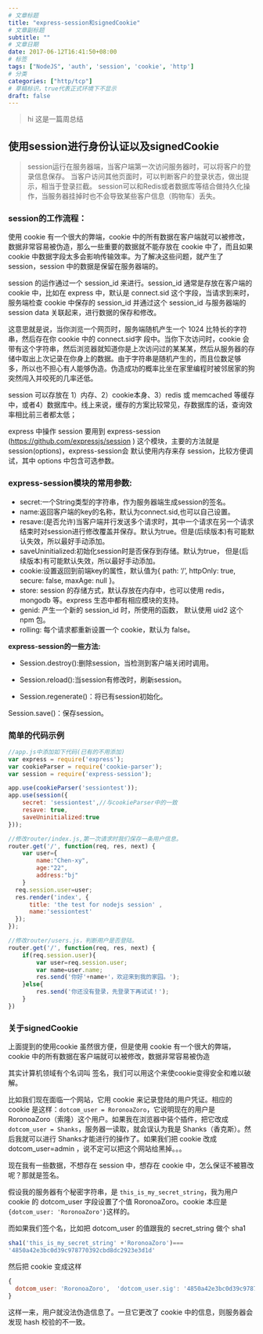 ```yaml
---
# 文章标题
title: "express-session和signedCookie"
# 文章副标题
subtitle: ""
# 文章日期
date: 2017-06-12T16:41:50+08:00
# 标签
tags: ["NodeJS", 'auth', 'session', 'cookie', 'http']
# 分类
categories: ["http/tcp"]
# 草稿标识，true代表正式环境下不显示
draft: false
---
```


> hi 这是一篇周总结

## 使用session进行身份认证以及signedCookie

> session运行在服务器端，当客户端第一次访问服务器时，可以将客户的登录信息保存。 
当客户访问其他页面时，可以判断客户的登录状态，做出提示，相当于登录拦截。 
session可以和Redis或者数据库等结合做持久化操作，当服务器挂掉时也不会导致某些客户信息（购物车）丢失。 

### session的工作流程： 
使用 cookie 有一个很大的弊端，cookie 中的所有数据在客户端就可以被修改，数据非常容易被伪造，那么一些重要的数据就不能存放在 cookie 中了，而且如果 cookie 中数据字段太多会影响传输效率。为了解决这些问题，就产生了 session，session 中的数据是保留在服务器端的。

session 的运作通过一个 session_id 来进行。session_id 通常是存放在客户端的 cookie 中，比如在 express 中，默认是 connect.sid 这个字段，当请求到来时，服务端检查 cookie 中保存的 session_id 并通过这个 session_id 与服务器端的 session data 关联起来，进行数据的保存和修改。

这意思就是说，当你浏览一个网页时，服务端随机产生一个 1024 比特长的字符串，然后存在你 cookie 中的 connect.sid字 段中。当你下次访问时，cookie 会带有这个字符串，然后浏览器就知道你是上次访问过的某某某，然后从服务器的存储中取出上次记录在你身上的数据。由于字符串是随机产生的，而且位数足够 多，所以也不担心有人能够伪造。伪造成功的概率比坐在家里编程时被邻居家的狗突然闯入并咬死的几率还低。

session 可以存放在 1）内存、2）cookie本身、3）redis 或 memcached 等缓存中，或者4）数据库中。线上来说，缓存的方案比较常见，存数据库的话，查询效率相比前三者都太低；

express 中操作 session 要用到 express-session (https://github.com/expressjs/session ) 这个模块，主要的方法就是session(options)，express-session会 默认使用内存来存 session，比较方便调试，其中 options 中包含可选参数。

### express-session模块的常用参数: 
- secret:一个String类型的字符串，作为服务器端生成session的签名。 
- name:返回客户端的key的名称，默认为connect.sid,也可以自己设置。 
- resave:(是否允许)当客户端并行发送多个请求时，其中一个请求在另一个请求结束时对session进行修改覆盖并保存。默认为true。但是(后续版本)有可能默认失效，所以最好手动添加。
- saveUninitialized:初始化session时是否保存到存储。默认为true， 但是(后续版本)有可能默认失效，所以最好手动添加。
- cookie:设置返回到前端key的属性，默认值为{ path: ‘/’, httpOnly: true, secure: false, maxAge: null }。
- store: session 的存储方式，默认存放在内存中，也可以使用 redis，mongodb 等。express 生态中都有相应模块的支持。
- genid: 产生一个新的 session_id 时，所使用的函数， 默认使用 uid2 这个 npm 包。
- rolling: 每个请求都重新设置一个 cookie，默认为 false。

**express-session的一些方法:**

- Session.destroy():删除session，当检测到客户端关闭时调用。

- Session.reload():当session有修改时，刷新session。

- Session.regenerate()：将已有session初始化。

Session.save()：保存session。

### 简单的代码示例

```js
//app.js中添加如下代码(已有的不用添加)
var express = require('express');
var cookieParser = require('cookie-parser');
var session = require('express-session');

app.use(cookieParser('sessiontest'));
app.use(session({
    secret: 'sessiontest',//与cookieParser中的一致
    resave: true,
    saveUninitialized:true
}));
```
```js
//修改router/index.js,第一次请求时我们保存一条用户信息。
router.get('/', function(req, res, next) {
    var user={
        name:"Chen-xy",
        age:"22",
        address:"bj"
    }
  req.session.user=user;
  res.render('index', {
      title: 'the test for nodejs session' ,
      name:'sessiontest'
  });
});
```
```js
//修改router/users.js，判断用户是否登陆。
router.get('/', function(req, res, next) {
    if(req.session.user){
        var user=req.session.user;
        var name=user.name;
        res.send('你好'+name+'，欢迎来到我的家园。');
    }else{
        res.send('你还没有登录，先登录下再试试！');
    }
})
```

### 关于signedCookie 

上面提到的使用cookie 虽然很方便，但是使用 cookie 有一个很大的弊端，cookie 中的所有数据在客户端就可以被修改，数据非常容易被伪造

其实计算机领域有个名词叫 签名，我们可以用这个来使cookie变得安全和难以破解。

比如我们现在面临一个网站，它用 cookie 来记录登陆的用户凭证。相应的 cookie 是这样：`dotcom_user = RoronoaZoro`，它说明现在的用户是 RoronoaZoro（索隆）这个用户。如果我在浏览器中装个插件，把它改成`dotcom_user = Shanks`，服务器一读取，就会误认为我是 Shanks（香克斯）。然后我就可以进行 Shanks才能进行的操作了。如果我们把 cookie 改成 dotcom_user=admin ，说不定可以把这个网站给黑掉。。。

现在我有一些数据，不想存在 session 中，想存在 cookie 中，怎么保证不被篡改呢？那就是签名。

假设我的服务器有个秘密字符串，是 `this_is_my_secret_string`，我为用户 cookie 的 dotcom_user 字段设置了个值 RoronoaZoro。cookie 本应是`{dotcom_user: 'RoronoaZoro'}`这样的。

而如果我们签个名，比如把 dotcom_user 的值跟我的 secret_string 做个 sha1
```js
sha1('this_is_my_secret_string' +'RoronoaZoro')===
'4850a42e3bc0d39c978770392cbd8dc2923e3d1d'
```

然后把 cookie 变成这样
```js
{
  dotcom_user: 'RoronoaZoro',  'dotcom_user.sig': '4850a42e3bc0d39c978770392cbd8dc2923e3d1d',
}
```
这样一来，用户就没法伪造信息了。一旦它更改了 cookie 中的信息，则服务器会发现 hash 校验的不一致。
